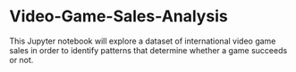 # Video-Game-Sales-Analysis
This Jupyter notebook will explore a dataset of international video game sales in order to identify  patterns that determine whether a game succeeds or not.
